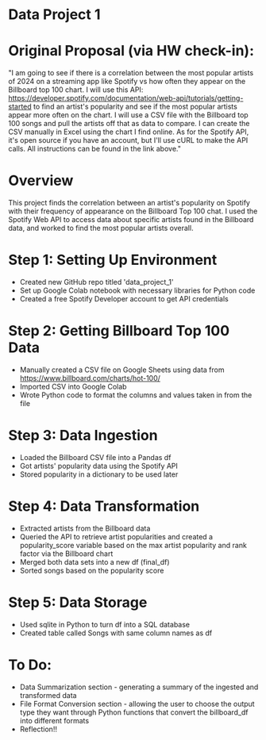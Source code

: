 # Data Project 1

# Original Proposal (via HW check-in):
"I am going to see if there is a correlation between the most popular artists of 2024 on a streaming app like Spotify vs how often they appear on the Billboard top 100 chart. I will use this API: https://developer.spotify.com/documentation/web-api/tutorials/getting-started to find an artist's popularity and see if the most popular artists appear more often on the chart. I will use a CSV file with the Billboard top 100 songs and pull the artists off that as data to compare. I can create the CSV manually in Excel using the chart I find online. As for the Spotify API, it's open source if you have an account, but I'll use cURL to make the API calls. All instructions can be found in the link above."

# Overview
This project finds the correlation between an artist's popularity on Spotify with their frequency of appearance on the Billboard Top 100 chat. I used the Spotify Web API to access data about specific artists found in the Billboard data, and worked to find the most popular artists overall.

# Step 1: Setting Up Environment
- Created new GitHub repo titled 'data_project_1'
- Set up Google Colab notebook with necessary libraries for Python code
- Created a free Spotify Developer account to get API credentials

# Step 2: Getting Billboard Top 100 Data
- Manually created a CSV file on Google Sheets using data from https://www.billboard.com/charts/hot-100/
- Imported CSV into Google Colab
- Wrote Python code to format the columns and values taken in from the file

# Step 3: Data Ingestion
- Loaded the Billboard CSV file into a Pandas df
- Got artists' popularity data using the Spotify API
- Stored popularity in a dictionary to be used later

# Step 4: Data Transformation
- Extracted artists from the Billboard data
- Queried the API to retrieve artist popularities and created a popularity_score variable based on the max artist popularity and rank factor via the Billboard chart
- Merged both data sets into a new df (final_df)
- Sorted songs based on the popularity score

# Step 5: Data Storage
- Used sqlite in Python to turn df into a SQL database
- Created table called Songs with same column names as df

# To Do:
- Data Summarization section - generating a summary of the ingested and transformed data
- File Format Conversion section - allowing the user to choose the output type they want through Python functions that convert the billboard_df into different formats
- Reflection!!
